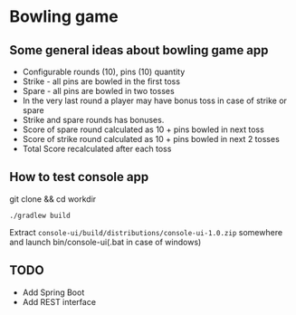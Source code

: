 Bowling game
============

## Some general ideas about bowling game app

* Configurable rounds (10), pins (10) quantity
* Strike - all pins are bowled in the first toss
* Spare - all pins are bowled in two tosses
* In the very last round a player may have bonus toss in case of strike or spare
* Strike and spare rounds has bonuses.
* Score of spare round calculated as 10 + pins bowled in next toss
* Score of strike round calculated as 10 + pins bowled in next 2 tosses
* Total Score recalculated after each toss

## How to test console app

git clone && cd workdir

```
./gradlew build
```
Extract `console-ui/build/distributions/console-ui-1.0.zip` somewhere and launch bin/console-ui(.bat in case of windows)

## TODO

* Add Spring Boot
* Add REST interface
